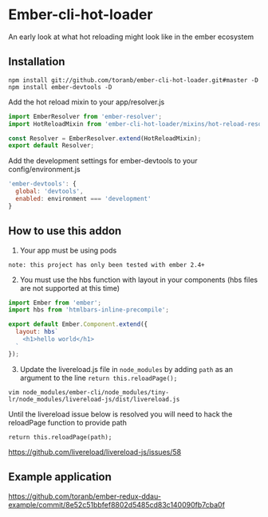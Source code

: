 # Ember-cli-hot-loader

An early look at what hot reloading might look like in the ember ecosystem

## Installation

```
npm install git://github.com/toranb/ember-cli-hot-loader.git#master -D
npm install ember-devtools -D
```

Add the hot reload mixin to your app/resolver.js

```js
import EmberResolver from 'ember-resolver';
import HotReloadMixin from 'ember-cli-hot-loader/mixins/hot-reload-resolver';

const Resolver = EmberResolver.extend(HotReloadMixin);
export default Resolver;
```

Add the development settings for ember-devtools to your config/environment.js

```js
'ember-devtools': {
  global: 'devtools',
  enabled: environment === 'development'
}
```

## How to use this addon

1) Your app must be using pods

```
note: this project has only been tested with ember 2.4+
```

2) You must use the hbs function with layout in your components (hbs files are not supported at this time)

```js
import Ember from 'ember';
import hbs from 'htmlbars-inline-precompile';

export default Ember.Component.extend({
  layout: hbs`
    <h1>hello world</h1>
  `
});
```

3) Update the livereload.js file in `node_modules` by adding `path` as an argument to the line `return this.reloadPage();`

```
vim node_modules/ember-cli/node_modules/tiny-lr/node_modules/livereload-js/dist/livereload.js
```

Until the livereload issue below is resolved you will need to hack the reloadPage function to provide path

```
return this.reloadPage(path);
```

https://github.com/livereload/livereload-js/issues/58

## Example application

https://github.com/toranb/ember-redux-ddau-example/commit/8e52c51bbfef8802d5485cd83c140090fb7cba0f
